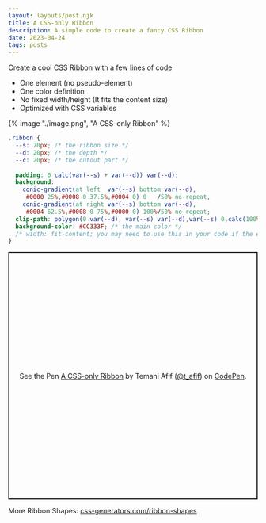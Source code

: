 ```yaml
---
layout: layouts/post.njk
title: A CSS-only Ribbon
description: A simple code to create a fancy CSS Ribbon
date: 2023-04-24
tags: posts
---
```


Create a cool CSS Ribbon with a few lines of code
* One element (no pseudo-element)
* One color definition
* No fixed width/height (It fits the content size)
* Optimized with CSS variables

{% image "./image.png", "A CSS-only Ribbon" %}

```css
.ribbon {
  --s: 70px; /* the ribbon size */
  --d: 20px; /* the depth */
  --c: 20px; /* the cutout part */
  
  padding: 0 calc(var(--s) + var(--d)) var(--d);
  background:
    conic-gradient(at left  var(--s) bottom var(--d),
     #0000 25%,#0008 0 37.5%,#0004 0) 0   /50% no-repeat,
    conic-gradient(at right var(--s) bottom var(--d),
     #0004 62.5%,#0008 0 75%,#0000 0) 100%/50% no-repeat;
  clip-path: polygon(0 var(--d), var(--s) var(--d),var(--s) 0,calc(100% - var(--s)) 0,calc(100% - var(--s)) var(--d),100% var(--d),calc(100% - var(--c)) calc(50% + var(--d)/2),100% 100%,calc(100% - var(--s) - var(--d)) 100%,calc(100% - var(--s) - var(--d)) calc(100% - var(--d)),calc(var(--s) + var(--d)) calc(100% - var(--d)),calc(var(--s) + var(--d)) 100%,0 100%,var(--c) calc(50% + var(--d)/2));
  background-color: #CC333F; /* the main color */
  /* width: fit-content; you may need to use this in your code if the element is full width */
}
```


<p class="codepen" data-height="500" data-default-tab="result" data-slug-hash="QWZdXJd" data-preview="true" data-user="t_afif" style="height: 500px; box-sizing: border-box; display: flex; align-items: center; justify-content: center; border: 2px solid; margin: 1em 0; padding: 1em;">
  <span>See the Pen <a href="https://codepen.io/t_afif/pen/QWZdXJd">
  A CSS-only Ribbon</a> by Temani Afif (<a href="https://codepen.io/t_afif">@t_afif</a>)
  on <a href="https://codepen.io">CodePen</a>.</span>
</p>
<script async src="https://cpwebassets.codepen.io/assets/embed/ei.js"></script>


More Ribbon Shapes: [css-generators.com/ribbon-shapes](https://css-generators.com/ribbon-shapes/)